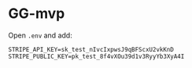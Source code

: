 GG-mvp
======



Open `.env` and add:

    STRIPE_API_KEY=sk_test_nIvcIxpwsJ9qBFScxU2vkKnD
    STRIPE_PUBLIC_KEY=pk_test_8f4vXOu39d1v3RyyYb3XyA4I


